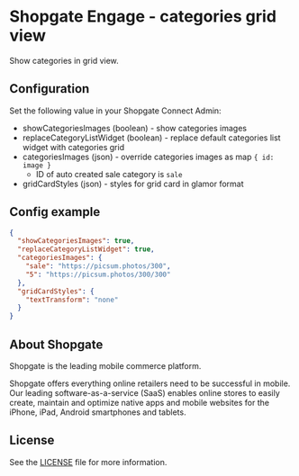 # Shopgate Engage - categories grid view

Show categories in grid view.

## Configuration

Set the following value in your Shopgate Connect Admin:

* showCategoriesImages (boolean) - show categories images
* replaceCategoryListWidget (boolean) - replace default categories list widget with categories grid
* categoriesImages (json) - override categories images as map `{ id: image }`
    - ID of auto created sale category is `sale`
* gridCardStyles (json) - styles for grid card in glamor format

## Config example
```json
{
  "showCategoriesImages": true,
  "replaceCategoryListWidget": true,
  "categoriesImages": {
    "sale": "https://picsum.photos/300",
    "5": "https://picsum.photos/300/300"
  },
  "gridCardStyles": {
    "textTransform": "none"
  }
}
```


## About Shopgate

Shopgate is the leading mobile commerce platform.

Shopgate offers everything online retailers need to be successful in mobile. Our leading
software-as-a-service (SaaS) enables online stores to easily create, maintain and optimize native
apps and mobile websites for the iPhone, iPad, Android smartphones and tablets.

## License
See the [LICENSE](./LICENSE.md) file for more information.
